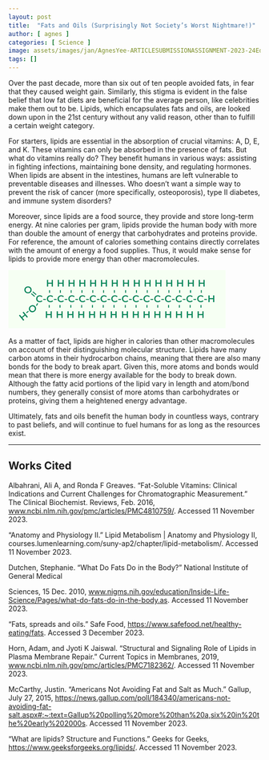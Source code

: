 ```yaml
---
layout: post
title:  "Fats and Oils (Surprisingly Not Society’s Worst Nightmare!)"
author: [ agnes ]
categories: [ Science ]
image: assets/images/jan/AgnesYee-ARTICLESUBMISSIONASSIGNMENT-2023-24Edition1-2.jpg
tags: []
---
```


Over the past decade, more than six out of ten people avoided fats, in fear that they caused weight gain. Similarly, this stigma is evident in the false belief that low fat diets are beneficial for the average person, like celebrities make them out to be. Lipids, which encapsulates fats and oils, are looked down upon in the 21st century without any valid reason, other than to fulfill a certain weight category. 

For starters, lipids are essential in the absorption of crucial vitamins: A, D, E, and K. These vitamins can only be absorbed in the presence of fats. But what do vitamins really do? They benefit humans in various ways: assisting in fighting infections, maintaining bone density, and regulating hormones. When lipids are absent in the intestines, humans are left vulnerable to preventable diseases and illnesses. Who doesn’t want a simple way to prevent the risk of cancer (more specifically, osteoporosis), type II diabetes, and immune system disorders? 

Moreover, since lipids are a food source, they provide and store long-term energy. At nine calories per gram, lipids provide the human body with more than double the amount of energy that carbohydrates and proteins provide. For reference, the amount of calories something contains directly correlates with the amount of energy a food supplies. Thus, it would make sense for lipids to provide more energy than other macromolecules. 

![](assets/images/jan/AgnesYee-ARTICLESUBMISSIONASSIGNMENT-2023-24Edition1-1.png)

As a matter of fact, lipids are higher in calories than other macromolecules on account of their distinguishing molecular structure. Lipids have many carbon atoms in their hydrocarbon chains, meaning that there are also many bonds for the body to break apart. Given this, more atoms and bonds would mean that there is more energy available for the body to break down. Although the fatty acid portions of the lipid vary in length and atom/bond numbers, they generally consist of more atoms than carbohydrates or proteins, giving them a heightened energy advantage. 

Ultimately, fats and oils benefit the human body in countless ways, contrary to past beliefs, and will continue to fuel humans for as long as the resources exist. 



---

## Works Cited

Albahrani, Ali A, and Ronda F Greaves. “Fat-Soluble Vitamins: Clinical Indications and Current Challenges for Chromatographic Measurement.” The Clinical Biochemist. Reviews, Feb. 2016, www.ncbi.nlm.nih.gov/pmc/articles/PMC4810759/. Accessed 11 November 2023.

“Anatomy and Physiology II.” Lipid Metabolism | Anatomy and Physiology II, courses.lumenlearning.com/suny-ap2/chapter/lipid-metabolism/. Accessed 11 November 2023. 

Dutchen, Stephanie. “What Do Fats Do in the Body?” National Institute of General Medical 

Sciences, 15 Dec. 2010, www.nigms.nih.gov/education/Inside-Life-Science/Pages/what-do-fats-do-in-the-body.as. Accessed 11 November 2023. 

“Fats, spreads and oils.” Safe Food, https://www.safefood.net/healthy-eating/fats. Accessed 3 December 2023.

Horn, Adam, and Jyoti K Jaiswal. “Structural and Signaling Role of Lipids in Plasma Membrane Repair.” Current Topics in Membranes, 2019, www.ncbi.nlm.nih.gov/pmc/articles/PMC7182362/. Accessed 11 November 2023.

McCarthy, Justin. “Americans Not Avoiding Fat and Salt as Much.” Gallup, July 27, 2015, https://news.gallup.com/poll/184340/americans-not-avoiding-fat-salt.aspx#:~:text=Gallup%20polling%20more%20than%20a,six%20in%20the%20early%202000s. Accessed 11 November 2023. 

“What are lipids? Structure and Functions.” Geeks for Geeks, https://www.geeksforgeeks.org/lipids/. Accessed 11 November 2023. 

